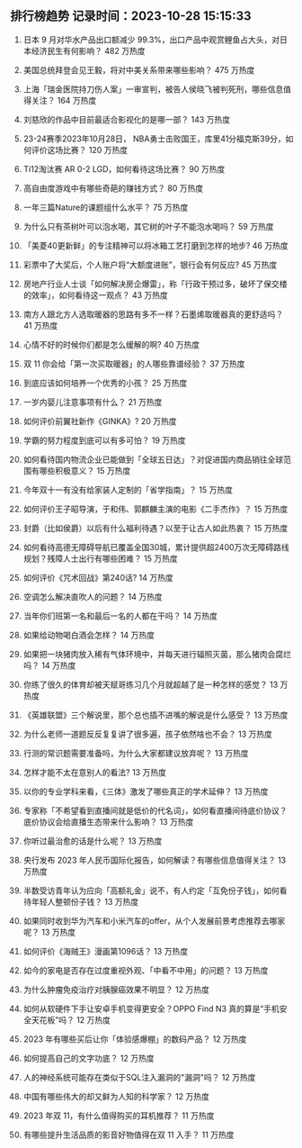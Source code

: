 
## 排行榜趋势 记录时间：2023-10-28 15:15:33
  
  1. 日本 9 月对华水产品出口额减少 99.3%，出口产品中观赏鲤鱼占大头，对日本经济民生有何影响？ 482 万热度
    
  2. 美国总统拜登会见王毅，将对中美关系带来哪些影响？ 475 万热度
    
  3. 上海「瑞金医院持刀伤人案」一审宣判，被告人侯晓飞被判死刑，哪些信息值得关注？ 164 万热度
    
  4. 刘慈欣的作品中目前最适合影视化的是哪一部？ 143 万热度
    
  5. 23-24赛季2023年10月28日， NBA勇士击败国王，库里41分福克斯39分，如何评价这场比赛？ 120 万热度
    
  6. Ti12淘汰赛 AR 0-2 LGD，如何看待这场比赛？ 90 万热度
    
  7. 高自由度游戏中有哪些奇葩的赚钱方式？ 80 万热度
    
  8. 一年三篇Nature的课题组什么水平？ 75 万热度
    
  9. 为什么只有茶树叶可以泡水喝，其它树的叶子不能泡水喝吗？ 59 万热度
    
  10. 「美菱40更新鲜」的专注精神可以将冰箱工艺打磨到怎样的地步? 46 万热度
    
  11. 彩票中了大奖后，个人账户将“大额度进账”，银行会有何反应? 45 万热度
    
  12. 房地产行业人士谈「如何解决房企爆雷」，称「行政干预过多，破坏了保交楼的效率」，如何看待这一观点？ 43 万热度
    
  13. 南方人跟北方人选取暖器的思路有多不一样？石墨烯取暖器真的更舒适吗？ 41 万热度
    
  14. 心情不好的时候你们都是怎么缓解的啊? 40 万热度
    
  15. 双 11 你会给「第一次买取暖器」的人哪些靠谱经验？ 37 万热度
    
  16. 到底应该如何培养一个优秀的小孩？ 25 万热度
    
  17. 一岁内婴儿注意事项有什么？ 21 万热度
    
  18. 如何评价前翼社新作《GINKA》? 20 万热度
    
  19. 学霸的努力程度到底可以有多可怕？ 19 万热度
    
  20. 如何看待国内物流企业已能做到「全球五日达」？对促进国内商品销往全球范围有哪些积极意义？ 15 万热度
    
  21. 今年双十一有没有给家装人定制的「省学指南」？ 15 万热度
    
  22. 如何评价王子昭导演，于和伟、郭麒麟主演的电影《二手杰作》？ 15 万热度
    
  23. 封爵（比如侯爵）以后有什么福利待遇？以至于让古人如此热衷？ 15 万热度
    
  24. 如何看待高德无障碍导航已覆盖全国30城，累计提供超2400万次无障碍路线规划？残障人士出行有哪些困难？ 15 万热度
    
  25. 如何评价《咒术回战》第240话? 14 万热度
    
  26. 空调怎么解决直吹人的问题？ 14 万热度
    
  27. 当年你们班第一名和最后一名的人都在干吗？ 14 万热度
    
  28. 如果给动物喝白酒会怎样？ 14 万热度
    
  29. 如果把一块猪肉放入稀有气体环境中，并每天进行辐照灭菌，那么猪肉会腐烂吗？ 14 万热度
    
  30. 你练了很久的体育却被天赋哥练习几个月就超越了是一种怎样的感觉？ 13 万热度
    
  31. 《英雄联盟》三个解说里，那个总也插不进嘴的解说是什么感受？ 13 万热度
    
  32. 为什么老师一道题反反复复讲了很多遍，孩子依然啥也不会？ 13 万热度
    
  33. 行测的常识题需要准备吗，为什么大家都建议放弃呢？ 13 万热度
    
  34. 怎样才能不太在意别人的看法? 13 万热度
    
  35. 以你的专业学科来看，《三体》激发了哪些真正的学术延伸？ 13 万热度
    
  36. 专家称「不希望看到直播间就是低价的代名词」，如何看直播间待底价协议？底价协议会给直播生态带来什么影响？ 13 万热度
    
  37. 你听过最治愈的话是什么呢？ 13 万热度
    
  38. 央行发布 2023 年人民币国际化报告，如何解读？有哪些信息值得关注？ 13 万热度
    
  39. 半数受访青年认为应向「高额礼金」说不，有人约定「互免份子钱」，如何看待年轻人整顿份子钱？ 13 万热度
    
  40. 如果同时收到华为汽车和小米汽车的offer，从个人发展前景考虑推荐去哪家呢？ 13 万热度
    
  41. 如何评价《海贼王》漫画第1096话？ 13 万热度
    
  42. 如今的家电是否存在过度重视外观、「中看不中用」的问题？ 13 万热度
    
  43. 为什么肿瘤免疫治疗对胰腺癌效果不明显？ 12 万热度
    
  44. 如何从软硬件下手让安卓手机变得更安全？OPPO Find N3 真的算是“手机安全天花板”吗？ 12 万热度
    
  45. 2023 年有哪些买后让你「体验感爆棚」的数码产品？ 12 万热度
    
  46. 如何提高自己的文字功底？ 12 万热度
    
  47. 人的神经系统可能存在类似于SQL注入漏洞的"漏洞"吗？ 12 万热度
    
  48. 中国有哪些伟大的却又鲜为人知的科学家？ 12 万热度
    
  49. 2023 年双 11，有什么值得购买的耳机推荐？ 11 万热度
    
  50. 有哪些提升生活品质的影音好物值得在双 11 入手？ 11 万热度
    